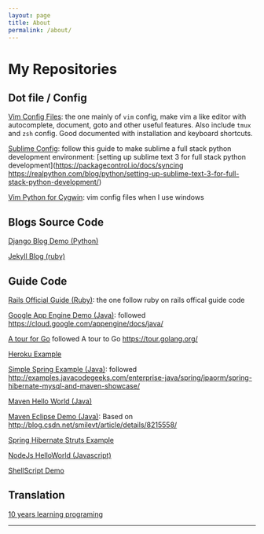 ```yaml
---
layout: page
title: About
permalink: /about/
---
```


# My Repositories

## Dot file / Config

[Vim Config Files](https://github.com/gccpacman/pyvim-power): the one mainly of ```vim``` config, make vim a like editor with autocomplete, document, goto and other useful features. Also include ```tmux``` and ```zsh``` config. Good documented with installation and keyboard shortcuts. 

[Sublime Config](https://github.com/gccpacman/pysubl-power): follow this guide to make sublime a full stack python development environment: [setting up sublime text 3 for full stack python development](https://packagecontrol.io/docs/syncing https://realpython.com/blog/python/setting-up-sublime-text-3-for-full-stack-python-development/)

[Vim Python for Cygwin](https://github.com/gccpacman/vim-python-ide-cygwin): vim config files when I use windows

## Blogs Source Code

[Django Blog Demo (Python)](https://github.com/gccpacman/django_demo) 

[Jekyll Blog (ruby)](https://github.com/JackACK/JackACK.github.io)


## Guide Code

[Rails Official Guide (Ruby)](https://github.com/gccpacman/ruby_guide): the one follow ruby on rails offical guide code

[Google App Engine Demo (Java)](https://github.com/gccpacman/GoogleAppEngineDemo): followed https://cloud.google.com/appengine/docs/java/

[A tour for Go](https://github.com/gccpacman/goWorkspace) followed A tour to Go https://tour.golang.org/ 

[Heroku Example](https://github.com/gccpacman/qblog-heroku)

[Simple Spring Example (Java)](https://github.com/gccpacman/SimpleSpringExample): followed http://examples.javacodegeeks.com/enterprise-java/spring/jpaorm/spring-hibernate-mysql-and-maven-showcase/

[Maven Hello World (Java)](https://github.com/gccpacman/maven-hello-world)

[Maven Eclipse Demo (Java)](https://github.com:gccpacman/maven-eclipse-demo-web.git): Based on  http://blog.csdn.net/smilevt/article/details/8215558/

[Spring Hibernate Struts Example](https://github.com/gccpacman/JavaSSH-Template)

[NodeJs HelloWorld (Javascript)](https://github.com/gccpacman/Nodejs-HelloWorld-Tests)

[ShellScript Demo](https://github.com/gccpacman/shellscript-demo)


## Translation

[10 years learning programing](https://github.com/gccpacman/10years-learning-programing) 


-----------------------------------



